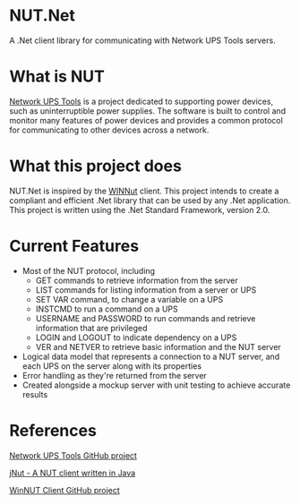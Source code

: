 # NUT.Net
A .Net client library for communicating with Network UPS Tools servers.

# What is NUT
[Network UPS Tools](https://networkupstools.org/index.html) is a project dedicated to supporting power devices, such as uninterruptible power supplies. The software is built to control and monitor many features of power devices and provides a common protocol for communicating to other devices across a network.

# What this project does
NUT.Net is inspired by the [WINNut](https://github.com/gawindx/WinNUT-Client) client. This project intends to create a compliant and efficient .Net library that can be used by any .Net application. This project is written using the .Net Standard Framework, version 2.0.

# Current Features
- Most of the NUT protocol, including
  - GET commands to retrieve information from the server
  - LIST commands for listing information from a server or UPS
  - SET VAR command, to change a variable on a UPS
  - INSTCMD to run a command on a UPS
  - USERNAME and PASSWORD to run commands and retrieve information that are privileged
  - LOGIN and LOGOUT to indicate dependency on a UPS
  - VER and NETVER to retrieve basic information and the NUT server
- Logical data model that represents a connection to a NUT server, and each UPS on the server along with its properties
- Error handling as they're returned from the server
- Created alongside a mockup server with unit testing to achieve accurate results

# References
[Network UPS Tools GitHub project](https://github.com/networkupstools/nut/)

[jNut - A NUT client written in Java](https://github.com/networkupstools/jNut)

[WinNUT Client GitHub project](https://github.com/gawindx/WinNUT-Client)
